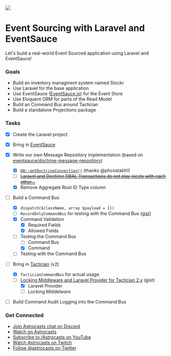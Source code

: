 ![](https://d.pr/i/2vExfN+)

# Event Sourcing with Laravel and EventSauce

Let's build a real-world Event Sourced application using Laravel and EventSauce!



### Goals

* Build an inventory managment system named Stockr
* Use Laravel for the base application
* Use EventSauce ([EventSauce.io](https://EventSauce.io)) for the Event Store
* Use Eloquent ORM for parts of the Read Model
* Build an Command Bus around Tactician
* Build a standalone Projections package



### Tasks

* [x] Create the Laravel project
* [x] Bring in [EventSauce](https://eventsauce.io)
* [x] Write our own Message Repository implementation (based on [eventsauce/doctrine-message-repository](https://github.com/EventSaucePHP/DoctrineMessageRepository))
  * [x] [`DB::getDoctrineConnection()`](https://github.com/astrocasts/stockr/pull/1) (thanks @phcostabh!)
  * [ ] ~~[Laravel and Doctrine DBAL Transactions do not play nicely with each other...](https://gist.github.com/simensen/3bb6aa09c6250946a816147c839467c9)~~
  * [x] Remove Aggregate Root ID Type column
* [ ] Build a Command Bus
  * [x] `dispatch($className, array $payload = [])`
  * [ ] `RecordOnlyCommandBus` for testing with the Command Bus ([gist](https://gist.github.com/simensen/7d1847f766716a7f0d0f4cfa51b59440))
  * [x] Command Validation
    * [x] Required Fields
    * [x] Allowed Fields
  * [ ] Testing the Command Bus
    * [ ] Command Bus
    * [x] Command
  * [ ] Testing with the Command Bus
* [ ] Bring in [Tactician](https://tactician.thephpleague.com) (v2)
  * [x] `TacticianCommandBus` for actual usage
  * [ ] [Locking Middleware and Laravel Provider for Tactician 2.x](https://gist.github.com/simensen/2d4abd3461521a77ac4913215f9dba37) (gist)
    * [x] Laravel Provider
    * [ ] Locking Middelware
* [ ] Build Command Audit Logging  into the Command Bus



### Get Connected

- [Join Astrocasts chat on Discord](https://discord.gg/gAYN5RT)
- [Watch on Astrocasts](https://astrocasts.com/live-sessions/projects/event-sourcing-with-laravel-and-eventsauce)
- [Subscribe to /Astrocasts on YouTube](https://youtube.com/astrocasts)
- [Watch Astrocasts on Twitch](https://twitch.tv/beausimensen)
- [Follow @astrocasts on Twitter](https://twitter.com/astrocasts)





